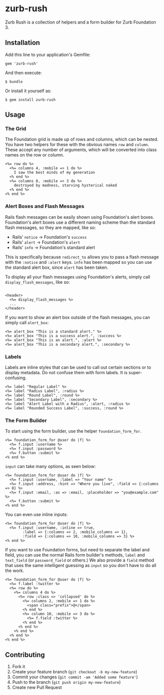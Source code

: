zurb-rush
=========

Zurb Rush is a collection of helpers and a form builder for Zurb Foundation 3.

## Installation

Add this line to your application's Gemfile:

    gem 'zurb-rush'

And then execute:

    $ bundle

Or install it yourself as:

    $ gem install zurb-rush

## Usage

### The Grid

The Foundation grid is made up of rows and columns, which can be nested. You have two helpers for these with the obvious names `row` and `column`. These accept any number of arguments, which will be converted into class names on the row or column.

```erb
<%= row do %>
  <%= columns 4, :mobile => 1 do %>
    I saw the best minds of my generation
  <% end %>
  <%= columns 8, :mobile => 3 do %>
    destroyed by madness, starving hysterical naked
  <% end %>
<% end %>
```

### Alert Boxes and Flash Messages

Rails flash messages can be easily shown using Foundation's alert boxes. Foundation's alert boxes use a different naming scheme than the standard flash messages, so they are mapped, like so:

* Rails' `notice` -> Foundation's `success`
* Rails' `alert` -> Foundation's `alert`
* Rails' `info` -> Foundation's standard alert

This is specifically because `redirect_to` allows you to pass a flash message with the `:notice` and `:alert` keys. `info` has been mapped so you can use the standard alert box, since `alert` has been taken.

To display all your flash messages using Foundation's alerts, simply call `display_flash_messages`, like so:

```erb

<header>
  <%= display_flash_messages %>
  ...
</header>
```

If you want to show an alert box outside of the flash messages, you can simply call `alert_box`:

```erb
<%= alert_box "This is a standard alert." %>
<%= alert_box "This is a success alert.", :success %>
<%= alert_box "This is an alert.", :alert %>
<%= alert_box "This is a secondary alert.", :secondary %>
```

### Labels

Labels are inline styles that can be used to call out certain sections or to display metadata. Do not confuse them with form labels. It is super-confusing.

```erb
<%= label "Regular Label" %>
<%= label "Radius Label", :radius %>
<%= label "Round Label", :round %>
<%= label "Secondary Label", :secondary %>
<%= label "Alert Label with a Radius", :alert, :radius %>
<%= label "Rounded Success Label", :success, :round %>
```


### The Form Builder

To start using the form builder, use the helper `foundation_form_for`.

```erb
<%= foundation_form_for @user do |f| %>
  <%= f.input :username %>
  <%= f.input :password %>
  <%= f.button :submit %>
<% end %>
```

`input` can take many options, as seen below:

```erb
<%= foundation_form_for @user do |f| %>
  <%= f.input :username, :label => "Your name" %>
  <%= f.input :address, :hint => "Where you live", :field => {:columns => 8} %>
  <%= f.input :email, :as => :email, :placeholder => "you@example.com" %>
  <%= f.button :submit %>
<% end %>
```

You can even use inline inputs:

```erb
<%= foundation_form_for @user do |f| %>
  <%= f.input :username, :inline => true,
        :label => {:columns => 2, :mobile_columns => 1},
        :field => {:columns => 10, :mobile_columns => 3} %>
<% end %>
```

If you want to use Foundation forms, but need to separate the label and field, you can use the normal Rails form builder's methods, `label` and `text_field` (or `password_field` or others.) We also provide a `field` method that uses the same intelligent guessing as `input` so you don't have to do all the work.

```erb
<%= foundation_form_for @user do |f| %>
  <%= f.label :twitter %>
  <%= row do %>
    <%= columns 4 do %>
      <%= row :class => 'collapsed' do %>
        <%= columns 2, :mobile => 1 do %>
          <span class="prefix">@</span>
        <% end %>
        <%= column 10, :mobile => 3 do %>
          <%= f.field :twitter %>
        <% end %>
      <% end %>
    <% end %>
  <% end %>
<% end %>
```
 

## Contributing

1. Fork it
2. Create your feature branch (`git checkout -b my-new-feature`)
3. Commit your changes (`git commit -am 'Added some feature'`)
4. Push to the branch (`git push origin my-new-feature`)
5. Create new Pull Request
